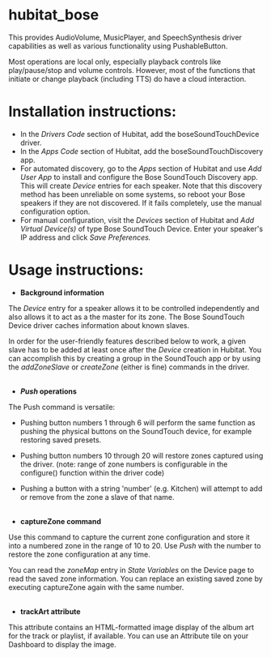 # hubitat_bose

This provides AudioVolume, MusicPlayer, and SpeechSynthesis driver capabilities as well as various functionality using PushableButton.

Most operations are local only, especially playback controls like play/pause/stop and volume controls.  However, most of the functions that initiate or change playback (including TTS) do have a cloud interaction.

# Installation instructions:

* In the *Drivers Code* section of Hubitat, add the boseSoundTouchDevice driver.
* In the *Apps Code* section of Hubitat, add the boseSoundTouchDiscovery app.
* For automated discovery, go to the *Apps* section of Hubitat and use *Add User App* to install and configure the Bose SoundTouch Discovery app.  This will create *Device* entries for each speaker.  Note that this discovery method has been unreliable on some systems, so reboot your Bose speakers if they are not discovered.  If it fails completely, use the manual configuration option.
* For manual configuration, visit the *Devices* section of Hubitat and *Add Virtual Device(s)* of type Bose SoundTouch Device.  Enter your speaker's IP address and click *Save Preferences.*

# Usage instructions:

* **Background information**

The *Device* entry for a speaker allows it to be controlled independently and also allows it to act as a the master for its zone.  The Bose SoundTouch Device driver caches information about known slaves.

In order for the user-friendly features described below to work, a given slave has to be added at least once after the *Device* creation in Hubitat.  You can accomplish this by creating a group in the SoundTouch app or by using the *addZoneSlave* or *createZone* (either is fine) commands in the driver.
<br><br>


* ***Push* operations**

The Push command is versatile:
* Pushing button numbers 1 through 6 will perform the same function as pushing the physical buttons on the SoundTouch device, for example restoring saved presets.
* Pushing button numbers 10 through 20 will restore zones captured using the driver. (note: range of zone numbers is configurable in the configure() function within the driver code)
* Pushing a button with a string 'number' (e.g. Kitchen) will attempt to add or remove from the zone a slave of that name.
<br><br>


* **captureZone command**

Use this command to capture the current zone configuration and store it into a numbered zone in the range of 10 to 20.  Use *Push* with the number to restore the zone configuration at any time.

You can read the *zoneMap* entry in *State Variables* on the Device page to read the saved zone information.  You can replace an existing saved zone by executing captureZone again with the same number.
<br><br>


* **trackArt attribute**

This attribute contains an HTML-formatted image display of the album art for the track or playlist, if available.  You can use an Attribute tile on your Dashboard to display the image. 


